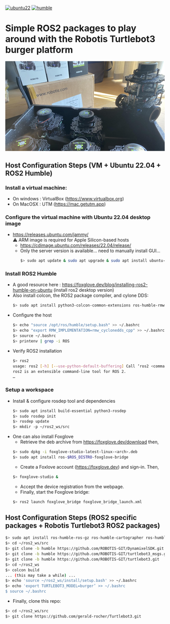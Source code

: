 [![ubuntu22][ubuntu22-badge]][ubuntu22]
[![humble][humble-badge]][humble]

# Simple ROS2 packages to play around with the Robotis Turtlebot3 burger platform

<img src="resources/tb3.jpg" alt="Turtlebot3 family" width="600"/>

## Host Configuration Steps (VM + Ubuntu 22.04 + ROS2 Humble)
### Install a virtual machine:
- On windows : VirtualBox (https://www.virtualbox.org)
- On MacOSX  : UTM (https://mac.getutm.app)

### Configure the virtual machine with Ubuntu 22.04 desktop image
- https://releases.ubuntu.com/jammy/<br>
⚠️ ARM image is required for Apple Silicon-based  hosts
    - https://cdimage.ubuntu.com/releases/22.04/release/
    - Only the server version is available… need to manually install GUI…  
      ```bash
      $> sudo apt update & sudo apt upgrade & sudo apt install ubuntu-desktop
      ```

### Install ROS2 Humble
- A good resource here : https://foxglove.dev/blog/installing-ros2-humble-on-ubuntu (install ros2 desktop version)
- Also install colcon, the ROS2 package compiler, and cylone DDS:
    ```bash
    $> sudo apt install python3-colcon-common-extensions ros-humble-rmw-cyclonedds-cpp
    ```
- Configure the host  
    ```bash
    $> echo "source /opt/ros/humble/setup.bash" >> ~/.bashrc
    $> echo "export RMW_IMPLEMENTATION=rmw_cyclonedds_cpp" >> ~/.bashrc
    $> source ~/.bashrc
    $> printenv | grep -i ROS
    ```
- Verify ROS2 installation  
    ```bash
    $> ros2  
    usage: ros2 [-h] [--use-python-default-buffering] Call ‘ros2 <command> -h’ for more detailed usage. …  
    ros2 is an extensible command-line tool for ROS 2.  
    …  
    ```  
### Setup a workspace
- Install & configure rosdep tool and dependencies
    ```bash  
    $> sudo apt install build-essential python3-rosdep
    $> sudo rosdep init
    $> rosdep update
    $> mkdir -p ~/ros2_ws/src
    ```
- One can also install Foxglove
    - Retrieve the deb archive from https://foxglove.dev/download then,
    ```bash  
    $> sudo dpkg -i foxglove-studio-latest-linux-<arch>.deb
    $> sudo apt install ros-$ROS_DISTRO-foxglove-bridge
    ```
    - Create a Foxlove account (https://foxglove.dev) and sign-in. Then,
    ```bash
    $> foxglove-studio &
    ```
    - Accept the device registration from the webpage.
    - Finally, start the Foxglove bridge:
    ```bash
    $> ros2 launch foxglove_bridge foxglove_bridge_launch.xml
    ```      
        
## Host Configuration Steps (ROS2 specific packages + Robotis Turtlebot3 ROS2 packages)
```bash 
$> sudo apt install ros-humble-ros-gz ros-humble-cartographer ros-humble-cartographer-ros ros-humble-navigation2 ros-humble-nav2-bringup
$> cd ~/ros2_ws/src
$> git clone -b humble https://github.com/ROBOTIS-GIT/DynamixelSDK.git
$> git clone -b humble https://github.com/ROBOTIS-GIT/turtlebot3_msgs.git
$> git clone -b humble https://github.com/ROBOTIS-GIT/turtlebot3.git
$> cd ~/ros2_ws
$> colcon build
... (this may take a while) ...
$> echo 'source ~/ros2_ws/install/setup.bash' >> ~/.bashrc
$> echo 'export TURTLEBOT3_MODEL=burger’ >> ~/.bashrc
$ source ~/.bashrc
```
- Finally, clone this repo:
 ```bash 
 $> cd ~/ros2_ws/src
 $> git clone https://github.com/gerald-rocher/Turtlebot3.git
 ```
 
[humble]: https://docs.ros.org/en/humble/index.html
[humble-badge]: https://img.shields.io/badge/-HUMBLE-orange?style=flat-square&logo=ros
[ubuntu22-badge]: https://img.shields.io/badge/-UBUNTU%2022%2E04-blue?style=flat-square&logo=ubuntu&logoColor=white
[ubuntu22]: https://releases.ubuntu.com/jammy/
